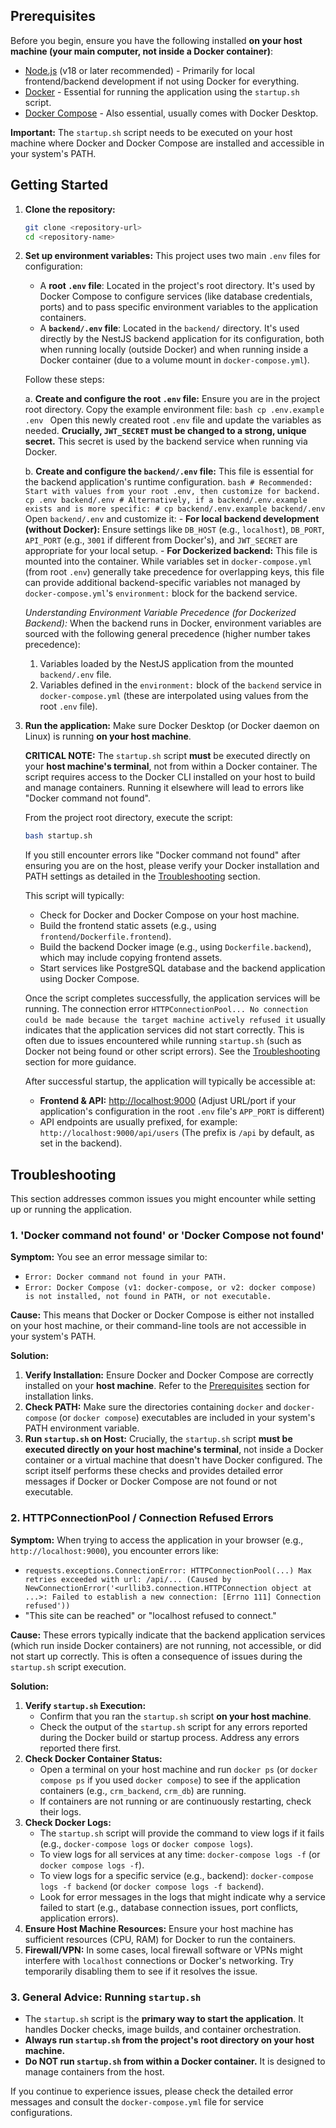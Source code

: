 ## Prerequisites

Before you begin, ensure you have the following installed **on your host machine (your main computer, not inside a Docker container)**:

- [Node.js](https://nodejs.org/) (v18 or later recommended) - Primarily for local frontend/backend development if not using Docker for everything.
- [Docker](https://www.docker.com/get-started) - Essential for running the application using the `startup.sh` script.
- [Docker Compose](https://docs.docker.com/compose/install/) - Also essential, usually comes with Docker Desktop.

**Important:** The `startup.sh` script needs to be executed on your host machine where Docker and Docker Compose are installed and accessible in your system's PATH.

## Getting Started

1.  **Clone the repository:**
    ```bash
    git clone <repository-url>
    cd <repository-name>
    ```

2.  **Set up environment variables:**
    This project uses two main `.env` files for configuration:
    -   A **root `.env` file**: Located in the project's root directory. It's used by Docker Compose to configure services (like database credentials, ports) and to pass specific environment variables to the application containers.
    -   A **`backend/.env` file**: Located in the `backend/` directory. It's used directly by the NestJS backend application for its configuration, both when running locally (outside Docker) and when running inside a Docker container (due to a volume mount in `docker-compose.yml`).

    Follow these steps:

    a.  **Create and configure the root `.env` file:**
        Ensure you are in the project root directory. Copy the example environment file:
        ```bash
        cp .env.example .env
        ```
        Open this newly created root `.env` file and update the variables as needed. 
        **Crucially, `JWT_SECRET` must be changed to a strong, unique secret.** This secret is used by the backend service when running via Docker.

    b.  **Create and configure the `backend/.env` file:**
        This file is essential for the backend application's runtime configuration.
        ```bash
        # Recommended: Start with values from your root .env, then customize for backend.
        cp .env backend/.env
        # Alternatively, if a backend/.env.example exists and is more specific:
        # cp backend/.env.example backend/.env
        ```
        Open `backend/.env` and customize it:
        -   **For local backend development (without Docker):** Ensure settings like `DB_HOST` (e.g., `localhost`), `DB_PORT`, `API_PORT` (e.g., `3001` if different from Docker's), and `JWT_SECRET` are appropriate for your local setup.
        -   **For Dockerized backend:** This file is mounted into the container. While variables set in `docker-compose.yml` (from root `.env`) generally take precedence for overlapping keys, this file can provide additional backend-specific variables not managed by `docker-compose.yml`'s `environment:` block for the backend service.

    *Understanding Environment Variable Precedence (for Dockerized Backend):*
    When the backend runs in Docker, environment variables are sourced with the following general precedence (higher number takes precedence):
    1.  Variables loaded by the NestJS application from the mounted `backend/.env` file.
    2.  Variables defined in the `environment:` block of the `backend` service in `docker-compose.yml` (these are interpolated using values from the root `.env` file).

3.  **Run the application:**
    Make sure Docker Desktop (or Docker daemon on Linux) is running **on your host machine**.
    
    **CRITICAL NOTE:** The `startup.sh` script **must** be executed directly on your **host machine's terminal**, not from within a Docker container. The script requires access to the Docker CLI installed on your host to build and manage containers. Running it elsewhere will lead to errors like "Docker command not found".

    From the project root directory, execute the script:
    ```bash
    bash startup.sh
    ```
    If you still encounter errors like "Docker command not found" after ensuring you are on the host, please verify your Docker installation and PATH settings as detailed in the [Troubleshooting](#troubleshooting) section.

    This script will typically:
    - Check for Docker and Docker Compose on your host machine.
    - Build the frontend static assets (e.g., using `frontend/Dockerfile.frontend`).
    - Build the backend Docker image (e.g., using `Dockerfile.backend`), which may include copying frontend assets.
    - Start services like PostgreSQL database and the backend application using Docker Compose.

    Once the script completes successfully, the application services will be running. The connection error `HTTPConnectionPool... No connection could be made because the target machine actively refused it` usually indicates that the application services did not start correctly. This is often due to issues encountered while running `startup.sh` (such as Docker not being found or other script errors). See the [Troubleshooting](#troubleshooting) section for more guidance.

    After successful startup, the application will typically be accessible at:
    - **Frontend & API:** [http://localhost:9000](http://localhost:9000) (Adjust URL/port if your application's configuration in the root `.env` file's `APP_PORT` is different)
    - API endpoints are usually prefixed, for example: `http://localhost:9000/api/users` (The prefix is `/api` by default, as set in the backend).

## Troubleshooting

This section addresses common issues you might encounter while setting up or running the application.

### 1. 'Docker command not found' or 'Docker Compose not found'

**Symptom:**
You see an error message similar to:
- `Error: Docker command not found in your PATH.`
- `Error: Docker Compose (v1: docker-compose, or v2: docker compose) is not installed, not found in PATH, or not executable.`

**Cause:**
This means that Docker or Docker Compose is either not installed on your host machine, or their command-line tools are not accessible in your system's PATH.

**Solution:**
1.  **Verify Installation:** Ensure Docker and Docker Compose are correctly installed on your **host machine**. Refer to the [Prerequisites](#prerequisites) section for installation links.
2.  **Check PATH:** Make sure the directories containing `docker` and `docker-compose` (or `docker compose`) executables are included in your system's PATH environment variable.
3.  **Run `startup.sh` on Host:** Crucially, the `startup.sh` script **must be executed directly on your host machine's terminal**, not inside a Docker container or a virtual machine that doesn't have Docker configured. The script itself performs these checks and provides detailed error messages if Docker or Docker Compose are not found or not executable.

### 2. HTTPConnectionPool / Connection Refused Errors

**Symptom:**
When trying to access the application in your browser (e.g., `http://localhost:9000`), you encounter errors like:
- `requests.exceptions.ConnectionError: HTTPConnectionPool(...) Max retries exceeded with url: /api/... (Caused by NewConnectionError('<urllib3.connection.HTTPConnection object at ...>: Failed to establish a new connection: [Errno 111] Connection refused'))`
- "This site can	 be reached" or "localhost refused to connect."

**Cause:**
These errors typically indicate that the backend application services (which run inside Docker containers) are not running, not accessible, or did not start up correctly. This is often a consequence of issues during the `startup.sh` script execution.

**Solution:**
1.  **Verify `startup.sh` Execution:**
    *   Confirm that you ran the `startup.sh` script **on your host machine**.
    *   Check the output of the `startup.sh` script for any errors reported during the Docker build or startup process. Address any errors reported there first.
2.  **Check Docker Container Status:**
    *   Open a terminal on your host machine and run `docker ps` (or `docker compose ps` if you used `docker compose`) to see if the application containers (e.g., `crm_backend`, `crm_db`) are running.
    *   If containers are not running or are continuously restarting, check their logs.
3.  **Check Docker Logs:**
    *   The `startup.sh` script will provide the command to view logs if it fails (e.g., `docker-compose logs` or `docker compose logs`).
    *   To view logs for all services at any time: `docker-compose logs -f` (or `docker compose logs -f`).
    *   To view logs for a specific service (e.g., backend): `docker-compose logs -f backend` (or `docker compose logs -f backend`).
    *   Look for error messages in the logs that might indicate why a service failed to start (e.g., database connection issues, port conflicts, application errors).
4.  **Ensure Host Machine Resources:** Ensure your host machine has sufficient resources (CPU, RAM) for Docker to run the containers.
5.  **Firewall/VPN:** In some cases, local firewall software or VPNs might interfere with `localhost` connections or Docker's networking. Try temporarily disabling them to see if it resolves the issue.

### 3. General Advice: Running `startup.sh`

-   The `startup.sh` script is the **primary way to start the application**. It handles Docker checks, image builds, and container orchestration.
-   **Always run `startup.sh` from the project's root directory on your host machine.**
-   **Do NOT run `startup.sh` from within a Docker container.** It is designed to manage containers from the host.

If you continue to experience issues, please check the detailed error messages and consult the `docker-compose.yml` file for service configurations.